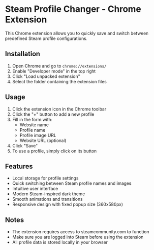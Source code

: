 # Steam Profile Changer - Chrome Extension

This Chrome extension allows you to quickly save and switch between predefined Steam profile configurations.

## Installation

1. Open Chrome and go to `chrome://extensions/`
2. Enable "Developer mode" in the top right
3. Click "Load unpacked extension"
4. Select the folder containing the extension files

## Usage

1. Click the extension icon in the Chrome toolbar
2. Click the "+" button to add a new profile
3. Fill in the form with:
   - Website name
   - Profile name
   - Profile image URL
   - Website URL (optional)
4. Click "Save"
5. To use a profile, simply click on its button

## Features

- Local storage for profile settings
- Quick switching between Steam profile names and images
- Intuitive user interface
- Modern Steam-inspired dark theme
- Smooth animations and transitions
- Responsive design with fixed popup size (360x580px)

## Notes

- The extension requires access to steamcommunity.com to function
- Make sure you are logged into Steam before using the extension
- All profile data is stored locally in your browser